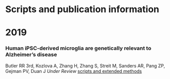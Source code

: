# Scripts and publication information

# 2019
### Human iPSC-derived microglia are genetically relevant to Alzheimer’s disease
Butler RR 3rd, Kozlova A, Zhang H, Zhang S, Streit M, Sanders AR, Pang ZP, Gejman PV, Duan J
_Under Review_	[scripts and extended methods](iMicroglia.md)
